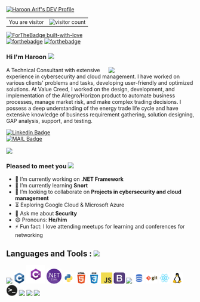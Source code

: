 <a href="https://dev.to/haroonarif1">
  <img src="https://d2fltix0v2e0sb.cloudfront.net/dev-badge.svg" alt="Haroon Arif's DEV Profile" height="40" width="40">
</a>
<table>
  <tr>
    <td>You are visitor</td>
    <td><img src="https://profile-counter.glitch.me/haroonarif1/count.svg" alt="visitor count" height="20"></td>
  </tr>
</table>

[![ForTheBadge built-with-love](http://ForTheBadge.com/images/badges/built-with-love.svg)](https://GitHub.com/haroonarif1/)  
[![forthebadge](https://forthebadge.com/images/badges/winter-is-coming.svg)](https://forthebadge.com) 
[![forthebadge](https://forthebadge.com/images/badges/makes-people-smile.svg)](https://forthebadge.com)

### Hi I'm Haroon <img src="https://github.com/iamshubhamg/iamshubhamg/blob/master/Assests/Hi.gif" width="22">
<img align='right' src="https://github.com/HaroonArif1/HaroonArif1/assets/99000767/1861c0be-7dd1-466d-8bd6-1fef65107900" width="230">
A Technical Consultant with extensive experience in cybersecurity and cloud management. I have worked on various clients' problems and tasks, developing user-friendly and optimized solutions. At Value Creed, I worked on the design, development, and implementation of the Allegro/Horizon product to automate business processes, manage market risk, and make complex trading decisions. I possess a deep understanding of the energy trade life cycle and have extensive knowledge of business requirement gathering, solution designing, GAP analysis, support, and testing.

[![Linkedin Badge](https://img.shields.io/badge/-haroonarif1-blue?style=flat-square&logo=Linkedin&logoColor=white&link=https://www.linkedin.com/in/haroonarf/)](https://www.linkedin.com/in/haroonarf/)  
[![MAIL Badge](https://img.shields.io/badge/-Haroonansari2332@gmail.com-c14438?style=flat-square&logo=Gmail&logoColor=white&link=mailto:Haroonansari2332@gmail.com)](mailto:Haroonansari2332@gmail.com)

<img align="center" src="https://github-profile-trophy.vercel.app/?username=haroonarif1&rank=AA,B,AAA,A,C&theme=onedark&count_private=true" />

### Pleased to meet you <img src="https://camo.githubusercontent.com/7bf64c0124cdd39d5abc7bc192debd43dd4aae6c/68747470733a2f2f656d6f6a69732e736c61636b6d6f6a69732e636f6d2f656d6f6a69732f696d616765732f313533313834393433302f343234362f626c6f622d73756e676c61737365732e6769663f31353331383439343330" width="29px">

- 🔭 I’m currently working on <b>.NET Framework</b>
- 🌱 I’m currently learning <b>Snort</b>
- 👯 I’m looking to collaborate on <b>Projects in cybersecurity and cloud management</b>
- ⏳ Exploring Google Cloud & Microsoft Azure 
- 💬 Ask me about <b>Security</b>
- 😄 Pronouns: <b>He/him</b>
- ⚡ Fun fact: I love attending meetups for learning and conferences for networking

## Languages and Tools : <img src="https://camo.githubusercontent.com/40dff491d4e8123af55298ef908faedb66c463e5/68747470733a2f2f6d656469612e67697068792e636f6d2f6d656469612f57556c706c634d704f43456d5447427442572f67697068792e676966" width="39px">
<code><img height="30" src="https://github.com/iamshubhamg/iamshubhamg/blob/master/Assests/the-c-programming-language-computer-programming-png-1600x1600px-c-programming-language-png-820_819.jpg"></code>
<code><img height="30" src="https://raw.githubusercontent.com/github/explore/80688e429a7d4ef2fca1e82350fe8e3517d3494d/topics/cpp/cpp.png"></code>
<code><img height="50" src="https://raw.githubusercontent.com/iamshubhamg/iamshubhamg/master/Assests/Csharp_Logo.png"></code>
<code><img height="40" src="https://github.com/iamshubhamg/iamshubhamg/blob/master/Assests/NET_Core_Logo.svg.png"></code>
<code><img height="30" src="https://raw.githubusercontent.com/github/explore/80688e429a7d4ef2fca1e82350fe8e3517d3494d/topics/python/python.png"></code>
<code><img height="30" src="https://raw.githubusercontent.com/github/explore/80688e429a7d4ef2fca1e82350fe8e3517d3494d/topics/html/html.png"></code>
<code><img height="30" src="https://raw.githubusercontent.com/github/explore/80688e429a7d4ef2fca1e82350fe8e3517d3494d/topics/css/css.png"></code>
<code><img height="30" src="https://raw.githubusercontent.com/github/explore/80688e429a7d4ef2fca1e82350fe8e3517d3494d/topics/javascript/javascript.png"></code>
<code><img height="30" src="https://raw.githubusercontent.com/github/explore/80688e429a7d4ef2fca1e82350fe8e3517d3494d/topics/bootstrap/bootstrap.png"></code>
<code><img height="30" src="https://cloud.google.com/images/social-icon-google-cloud-1200-630.png"></code>
<code><img height="30" src="https://raw.githubusercontent.com/github/explore/80688e429a7d4ef2fca1e82350fe8e3517d3494d/topics/sql/sql.png"></code>
<code><img height="30" src="https://raw.githubusercontent.com/github/explore/80688e429a7d4ef2fca1e82350fe8e3517d3494d/topics/git/git.png"></code>
<code><img height="30" src="https://raw.githubusercontent.com/github/explore/80688e429a7d4ef2fca1e82350fe8e3517d3494d/topics/react/react.png"></code>
<code><img height="30" src="https://raw.githubusercontent.com/github/explore/80688e429a7d4ef2fca1e82350fe8e3517d3494d/topics/linux/linux.png"></code>
<code><img height="30" src="https://raw.githubusercontent.com/github/explore/80688e429a7d4ef2fca1e82350fe8e3517d3494d/topics/terminal/terminal.png"></code>
<code><img height="30" src="https://upload.wikimedia.org/wikipedia/commons/2/2d/Visual_Studio_Code_1.18_icon.svg"></code>
<code><img height="30" src="https://github.com/iamshubhamg/iamshubhamg/blob/master/Assests/5f2ffc928c1d2.png"></code>
<code><img height="30" src="https://www.qwiklabs.com/qwiklabs_logo_900x887.png"></code>
